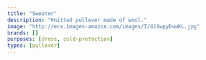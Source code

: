 ```yaml
---
title: "Sweater"
description: "Knitted pullover made of wool."
image: "http://ecx.images-amazon.com/images/I/41SwpyDuwKL.jpg"
brands: []
purposes: [dress, cold-protection]
types: [pullover]
---
```

